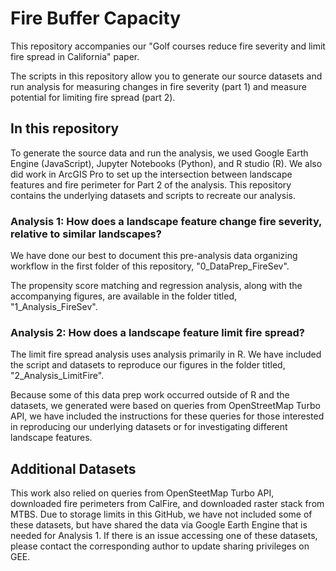 # Fire Buffer Capacity

This repository accompanies our "Golf courses reduce fire severity and limit fire spread in California" paper. 

The scripts in this repository allow you to generate our source datasets and run analysis for measuring changes in fire severity (part 1) and measure potential for limiting fire spread (part 2). 

## In this repository
To generate the source data and run the analysis, we used Google Earth Engine (JavaScript), Jupyter Notebooks (Python), and R studio (R). We also did work in ArcGIS Pro to set up the intersection between landscape features and fire perimeter for Part 2 of the analysis. This repository contains the underlying datasets and scripts to recreate our analysis. 

### Analysis 1: How does a landscape feature change fire severity, relative to similar landscapes? 
We have done our best to document this pre-analysis data organizing workflow in the first folder of this repository, "0_DataPrep_FireSev".

The propensity score matching and regression analysis, along with the accompanying figures, are available in the folder titled, "1_Analysis_FireSev". 

### Analysis 2: How does a landscape feature limit fire spread?
The limit fire spread analysis uses analysis primarily in R. We have included the script and datasets to reproduce our figures in the folder titled, "2_Analysis_LimitFire". 

Because some of this data prep work occurred outside of R and the datasets, we generated were based on queries from OpenStreetMap Turbo API, we have included the instructions for these queries for those interested in reproducing our underlying datasets or for investigating different landscape features. 

## Additional Datasets
This work also relied on queries from OpenSteetMap Turbo API, downloaded fire perimeters from CalFire, and downloaded raster stack from MTBS. Due to storage limits in this GitHub, we have not included some of these datasets, but have shared the data via Google Earth Engine that is needed for Analysis 1. If there is an issue accessing one of these datasets, please contact the corresponding author to update sharing privileges on GEE.
